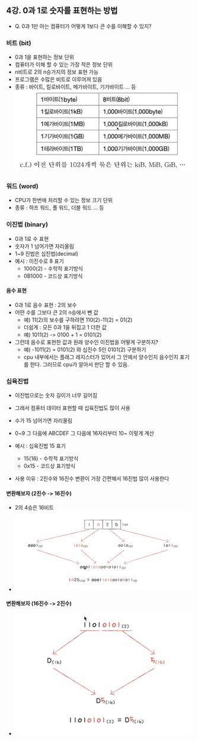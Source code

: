 ## 4강. 0과 1로 숫자를 표현하는 방법

- Q. 0과 1만 아는 컴퓨터가 어떻게 1보다 큰 수를 이해할 수 있지?

### 비트 (bit)

- 0과 1을 표현하는 정보 단위
- 컴퓨터가 이해 할 수 있는 가장 작은 정보 단위
- n비트로 2의 n승가지의 정보 표현 가능
- 프로그램은 수많은 비트로 이루어져 있음
- 종류 : 바이트, 킬로바이트, 메가바이트, 기가바이트 ... 등
  ![img_6.png](img_6.png)

### 워드 (word)

- CPU가 한번에 처리할 수 있는 정보 크기 단위
- 종류 : 하프 워드, 풀 워드, 더블 워드 ... 등

### 이진법 (binary)

- 0과 1로 수 표현
- 숫자가 1 넘어가면 자리올림
- 1~9 진법은 십진법(decimal)
- 예시 : 이진수로 8 표기
    - 1000(2) - 수학적 표기방식
    - 0B1000 - 코드상 표기방식

#### 음수 표현

- 0과 1로 음수 표현 : 2의 보수
- 어떤 수를 그보다 큰 2의 n승에서 뺀 값
    - 예) 11(2)의 보수를 구하려면 110(2)-11(2) = 01(2)
    - 더쉽게 : 모든 0과 1을 뒤집고 1 더한 값
    - 예) 1011(2) -> 0100 + 1 = 0101(2)
- 그런데 음수로 표현한 값과 원래 양수인 이진법을 어떻게 구분하지?
    - 예) -1011(2) = 0101(2) 와 십진수 5인 0101(2) 구분하기
    - cpu 내부에서는 플래그 레지스터가 있어서 그 안에서 양수인지 음수인지 표기를 한다. 그러므로 cpu가 알아서 판단 할 수 있음.

### 십육진법

- 이진법으로는 숫자 길이가 너무 길어짐
- 그래서 컴퓨터 데이터 표현할 때 십육진법도 많이 사용
- 수가 15 넘어가면 자리올림
- 0~9 그 다음에 ABCDEF 그 다음에 16자리부터 10~ 이렇게 계산
- 예시 : 십육진법 15 표기
    - 15(16) - 수학적 표기방식
    - 0x15 - 코드상 표기방식

- 사용 이유 : 2진수와 16진수 변환이 가장 간편해서 16진법 많이 사용한다

#### 변환해보자 (2진수 -> 16진수)

- 2의 4승은 16비트
- ![img_7.png](img_7.png)

#### 변환해보자 (16진수 -> 2진수)

- ![img_8.png](img_8.png)